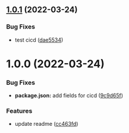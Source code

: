 ## [1.0.1](https://github.com/garredow/chunkai/compare/v1.0.0...v1.0.1) (2022-03-24)


### Bug Fixes

* test cicd ([dae5534](https://github.com/garredow/chunkai/commit/dae5534a8c2bc7fa30857fc326975ba70de1e51b))

# 1.0.0 (2022-03-24)


### Bug Fixes

* **package.json:** add fields for cicd ([9c9d65f](https://github.com/garredow/chunkai/commit/9c9d65f31b47cba119792da586ac6218b3cef216))


### Features

* update readme ([cc463fd](https://github.com/garredow/chunkai/commit/cc463fd42173c6ee19335ca16a6bd0121b67a54a))
